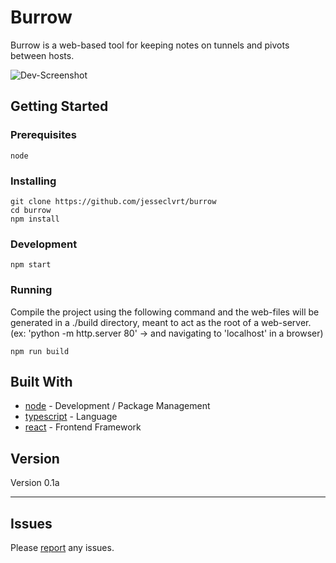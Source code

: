 # Burrow

Burrow is a web-based tool for keeping notes on tunnels and pivots between hosts.

![Dev-Screenshot](https://github.com/spenceradolph/burrow/blob/main/TunnelDevScreenshot.PNG)

## Getting Started

### Prerequisites

```
node
```

### Installing

```
git clone https://github.com/jesseclvrt/burrow
cd burrow
npm install
```

### Development

```
npm start
```

### Running

Compile the project using the following command and the web-files will be generated in a ./build directory, meant to act as the root of a web-server.
(ex: 'python -m http.server 80' -> and navigating to 'localhost' in a browser)

```
npm run build
```

## Built With

-   [node](https://nodejs.org/en/docs/) - Development / Package Management
-   [typescript](https://www.typescriptlang.org/) - Language
-   [react](https://reactjs.org/docs/getting-started.html) - Frontend Framework

## Version

Version 0.1a

---

## Issues

Please [report](https://github.com/jesseclvrt/burrow/issues/new) any issues.
